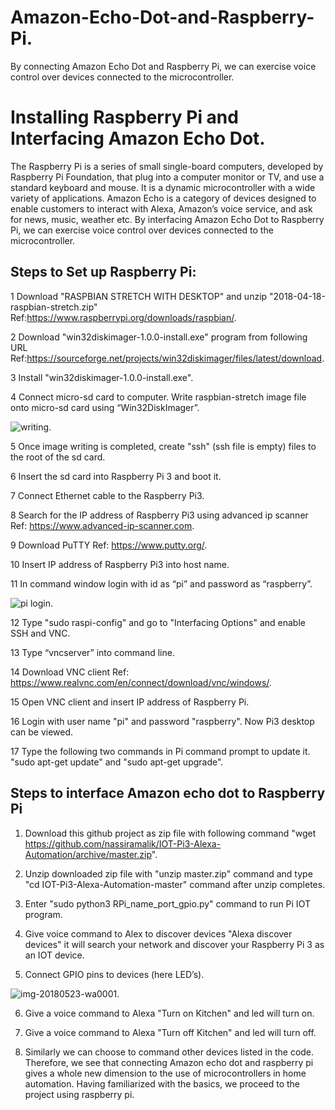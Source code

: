 # Amazon-Echo-Dot-and-Raspberry-Pi.
By connecting Amazon Echo Dot and Raspberry Pi, we can exercise voice control over devices connected to the microcontroller.


# Installing Raspberry Pi and Interfacing Amazon Echo Dot.
The Raspberry Pi is a series of small single-board computers, developed by Raspberry Pi Foundation, that plug into a computer monitor or TV, and use a standard keyboard and mouse. It is a dynamic microcontroller with a wide variety of applications. Amazon Echo is a category of devices designed to enable customers to interact with Alexa, Amazon’s voice service, and ask for news, music, weather etc. By interfacing Amazon Echo Dot to Raspberry Pi, we can exercise voice control over devices connected to the microcontroller.

## Steps to Set up Raspberry Pi:
1	Download "RASPBIAN STRETCH WITH DESKTOP" and unzip "2018-04-18-raspbian-stretch.zip" Ref:https://www.raspberrypi.org/downloads/raspbian/.  

2	Download "win32diskimager-1.0.0-install.exe" program from following URL Ref:https://sourceforge.net/projects/win32diskimager/files/latest/download.  

3	Install "win32diskimager-1.0.0-install.exe".  

4	Connect micro-sd card to computer. Write raspbian-stretch image file onto micro-sd card using “Win32DiskImager”.  

![writing](https://user-images.githubusercontent.com/39903083/41076797-f7d8c800-6a30-11e8-96b1-37e3a949abf1.jpg).  

5	Once image writing is completed, create "ssh" (ssh file is empty) files to the root of the sd card.  

6	Insert the sd card into Raspberry Pi 3 and boot it.  

7	Connect Ethernet cable to the Raspberry Pi3.  

8	Search for the IP address of Raspberry Pi3 using advanced ip scanner                                                     Ref: https://www.advanced-ip-scanner.com.  

9	Download PuTTY  Ref: https://www.putty.org/.  

10	Insert IP address of Raspberry Pi3 into host name.  

11	In command window login with id as “pi” and password as “raspberry”.  

![pi login](https://user-images.githubusercontent.com/39903083/41076897-8176c0a8-6a31-11e8-828c-abc9a12c2f6c.jpg).  

12	Type "sudo raspi-config" and go to "Interfacing Options" and enable SSH and VNC.  

13	Type “vncserver” into command line.  

14	Download VNC client  Ref: https://www.realvnc.com/en/connect/download/vnc/windows/.  

15	Open VNC client and insert IP address of Raspberry Pi.  

16	Login with user name "pi" and password "raspberry". Now Pi3 desktop can be viewed.  

17  Type the following two commands in Pi command prompt to update it. "sudo apt-get update"    and "sudo apt-get upgrade".  

## Steps to interface Amazon echo dot to Raspberry Pi  

1.	Download this github project as zip file with following command "wget https://github.com/nassiramalik/IOT-Pi3-Alexa-Automation/archive/master.zip".  

2.	Unzip downloaded zip file with "unzip master.zip" command and type "cd IOT-Pi3-Alexa-Automation-master" command after unzip completes.  

3.	Enter "sudo python3 RPi_name_port_gpio.py" command to run Pi IOT program.  

4.	Give voice command to Alex to discover devices "Alexa discover devices" it will search your network and discover your Raspberry Pi 3 as an IOT device.  

5.	 Connect GPIO pins to devices (here LED’s).  

![img-20180523-wa0001](https://user-images.githubusercontent.com/39903083/41077022-152336a6-6a32-11e8-8ab5-cc0ae1887508.jpg).  

6.	Give a voice command to Alexa "Turn on Kitchen" and led will turn on.  

7.	Give a voice command to Alexa "Turn off Kitchen" and led will turn off.  
 
8.	Similarly we can choose to command other devices listed in the code.  
Therefore, we see that connecting Amazon echo dot and raspberry pi gives a whole new dimension to the use of microcontrollers in home automation. Having familiarized with the basics, we proceed to the project using raspberry pi.  
